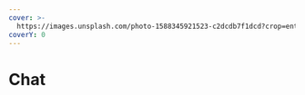 ```yaml
---
cover: >-
  https://images.unsplash.com/photo-1588345921523-c2dcdb7f1dcd?crop=entropy&cs=tinysrgb&fm=jpg&ixid=MnwxOTcwMjR8MHwxfHNlYXJjaHwxfHx3aGl0ZSUyMGdyYWRpZW50fGVufDB8fHx8MTY2NzY1NjIzNw&ixlib=rb-4.0.3&q=80
coverY: 0
---
```


# Chat

